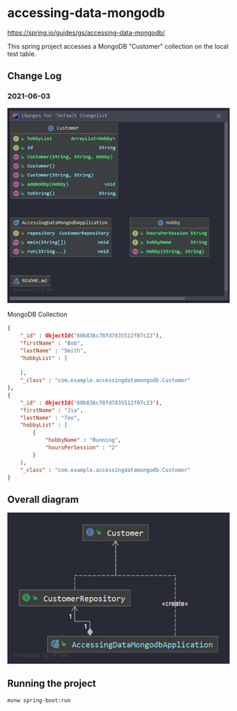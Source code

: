 # accessing-data-mongodb

https://spring.io/guides/gs/accessing-data-mongodb/

This spring project accesses a MongoDB "Customer" collection on the local test table.

## Change Log

### 2021-06-03

![20210603](diagrams/20210603.png)

MongoDB Collection

```json
{ 
    "_id" : ObjectId("60b836c78fd7835512f07c22"), 
    "firstName" : "Bob", 
    "lastName" : "Smith", 
    "hobbyList" : [

    ], 
    "_class" : "com.example.accessingdatamongodb.Customer"
},
{ 
    "_id" : ObjectId("60b836c78fd7835512f07c23"), 
    "firstName" : "Jia", 
    "lastName" : "Teo", 
    "hobbyList" : [
        {
            "hobbyName" : "Running", 
            "hoursPerSession" : "2"
        }
    ], 
    "_class" : "com.example.accessingdatamongodb.Customer"
}
```



## Overall diagram

![java](diagrams/java.png)

## Running the project

```shell
mvnw spring-boot:run
```



